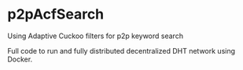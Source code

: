 # p2pAcfSearch
Using Adaptive Cuckoo filters for p2p keyword search

Full code to run and fully distributed decentralized DHT network using Docker. 
